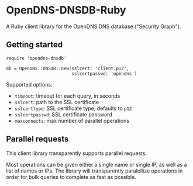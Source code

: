 OpenDNS-DNSDB-Ruby
==================

A Ruby client library for the OpenDNS DNS database ("Security Graph").

Getting started
---------------

    require 'opendns-dnsdb'

    db = OpenDNS::DNSDB::new(sslcert: 'client.p12',
                             sslcertpasswd: 'opendns')

Supported options:
- `timeout`: timeout for each query, in seconds
- `sslcert`: path to the SSL certificate
- `sslcerttype`: SSL certificate type, defaults to `p12`
- `sslcertpasswd`: SSL certificate password
- `maxconnects`: max number of parallel operations

Parallel requests
-----------------

This client library transparently supports parallel requests.

Most operations can be given either a single name or single IP, as well
as a list of names or IPs. The library will transparently paralellize
operations in order for bulk queries to complete as fast as possible.
